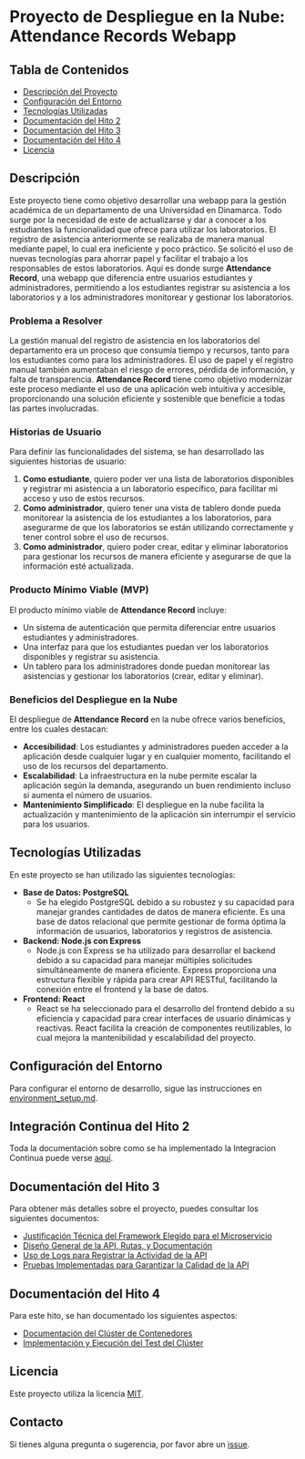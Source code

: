 # Proyecto de Despliegue en la Nube: Attendance Records Webapp

## Tabla de Contenidos
- [Descripción del Proyecto](#descripción)
- [Configuración del Entorno](#configuración-del-entorno)
- [Tecnologías Utilizadas](#tecnologías-utilizadas)
- [Documentación del Hito 2](#integracion-continua)
- [Documentación del Hito 3](#documentación-del-proyecto)
- [Documentación del Hito 4](#documentación-del-hito-4)
- [Licencia](#licencia)

## Descripción
Este proyecto tiene como objetivo desarrollar una webapp para la gestión académica de un departamento de una Universidad en Dinamarca. Todo surge por la necesidad de este de actualizarse y dar a conocer a los estudiantes la funcionalidad que ofrece para utilizar los laboratorios. El registro de asistencia anteriormente se realizaba de manera manual mediante papel, lo cual era ineficiente y poco práctico. Se solicitó el uso de nuevas tecnologías para ahorrar papel y facilitar el trabajo a los responsables de estos laboratorios. Aquí es donde surge **Attendance Record**, una webapp que diferencia entre usuarios estudiantes y administradores, permitiendo a los estudiantes registrar su asistencia a los laboratorios y a los administradores monitorear y gestionar los laboratorios.

### Problema a Resolver
La gestión manual del registro de asistencia en los laboratorios del departamento era un proceso que consumía tiempo y recursos, tanto para los estudiantes como para los administradores. El uso de papel y el registro manual también aumentaban el riesgo de errores, pérdida de información, y falta de transparencia. **Attendance Record** tiene como objetivo modernizar este proceso mediante el uso de una aplicación web intuitiva y accesible, proporcionando una solución eficiente y sostenible que beneficie a todas las partes involucradas.

### Historias de Usuario
Para definir las funcionalidades del sistema, se han desarrollado las siguientes historias de usuario:

1. **Como estudiante**, quiero poder ver una lista de laboratorios disponibles y registrar mi asistencia a un laboratorio específico, para facilitar mi acceso y uso de estos recursos.
2. **Como administrador**, quiero tener una vista de tablero donde pueda monitorear la asistencia de los estudiantes a los laboratorios, para asegurarme de que los laboratorios se están utilizando correctamente y tener control sobre el uso de recursos.
3. **Como administrador**, quiero poder crear, editar y eliminar laboratorios para gestionar los recursos de manera eficiente y asegurarse de que la información esté actualizada.

### Producto Mínimo Viable (MVP)
El producto mínimo viable de **Attendance Record** incluye:

- Un sistema de autenticación que permita diferenciar entre usuarios estudiantes y administradores.
- Una interfaz para que los estudiantes puedan ver los laboratorios disponibles y registrar su asistencia.
- Un tablero para los administradores donde puedan monitorear las asistencias y gestionar los laboratorios (crear, editar y eliminar).

### Beneficios del Despliegue en la Nube
El despliegue de **Attendance Record** en la nube ofrece varios beneficios, entre los cuales destacan:

- **Accesibilidad**: Los estudiantes y administradores pueden acceder a la aplicación desde cualquier lugar y en cualquier momento, facilitando el uso de los recursos del departamento.
- **Escalabilidad**: La infraestructura en la nube permite escalar la aplicación según la demanda, asegurando un buen rendimiento incluso si aumenta el número de usuarios.
- **Mantenimiento Simplificado**: El despliegue en la nube facilita la actualización y mantenimiento de la aplicación sin interrumpir el servicio para los usuarios.

## Tecnologías Utilizadas
En este proyecto se han utilizado las siguientes tecnologías:

- **Base de Datos: PostgreSQL**
  - Se ha elegido PostgreSQL debido a su robustez y su capacidad para manejar grandes cantidades de datos de manera eficiente. Es una base de datos relacional que permite gestionar de forma óptima la información de usuarios, laboratorios y registros de asistencia.
- **Backend: Node.js con Express**
  - Node.js con Express se ha utilizado para desarrollar el backend debido a su capacidad para manejar múltiples solicitudes simultáneamente de manera eficiente. Express proporciona una estructura flexible y rápida para crear API RESTful, facilitando la conexión entre el frontend y la base de datos.
- **Frontend: React**
  - React se ha seleccionado para el desarrollo del frontend debido a su eficiencia y capacidad para crear interfaces de usuario dinámicas y reactivas. React facilita la creación de componentes reutilizables, lo cual mejora la mantenibilidad y escalabilidad del proyecto.

## Configuración del Entorno
Para configurar el entorno de desarrollo, sigue las instrucciones en [environment_setup.md](./docs/environment_setup.md).

## Integración Continua del Hito 2
Toda la documentación sobre como se ha implementado la Integracion Continua puede verse [aquí](./docs//hito2.md).

## Documentación del Hito 3

Para obtener más detalles sobre el proyecto, puedes consultar los siguientes documentos:

- [Justificación Técnica del Framework Elegido para el Microservicio](./docs/hito3/Framework.md)
- [Diseño General de la API, Rutas, y Documentación](./docs/hito3/Diseño.md)
- [Uso de Logs para Registrar la Actividad de la API](./docs/hito3/Logs.md)
- [Pruebas Implementadas para Garantizar la Calidad de la API](./docs/hito3/Tests.md)

## Documentación del Hito 4

Para este hito, se han documentado los siguientes aspectos:

- [Documentación del Clúster de Contenedores](./docs/hito4/cluster-contenedores.md)
- [Implementación y Ejecución del Test del Clúster](./docs/hito4/cluster-git-test.md)

## Licencia
Este proyecto utiliza la licencia [MIT](./LICENSE).

## Contacto
Si tienes alguna pregunta o sugerencia, por favor abre un [issue](https://github.com/alvargas02Uni/AttendaceRecords/issues).
